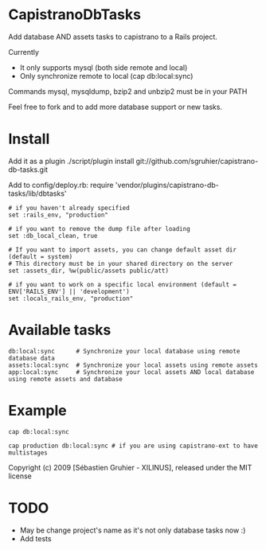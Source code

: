CapistranoDbTasks
=================

Add database AND assets tasks to capistrano to a Rails project.

Currently

* It only supports mysql (both side remote and local)
* Only synchronize remote to local (cap db:local:sync)

Commands mysql, mysqldump, bzip2 and unbzip2 must be in your PATH

Feel free to fork and to add more database support or new tasks.

Install
=======

Add it as a plugin
    ./script/plugin install git://github.com/sgruhier/capistrano-db-tasks.git

Add to config/deploy.rb:
    require 'vendor/plugins/capistrano-db-tasks/lib/dbtasks'
  
    # if you haven't already specified
    set :rails_env, "production"
  
    # if you want to remove the dump file after loading
    set :db_local_clean, true  
    
    # If you want to import assets, you can change default asset dir (default = system)
    # This directory must be in your shared directory on the server
    set :assets_dir, %w(public/assets public/att)
    
    # if you want to work on a specific local environment (default = ENV['RAILS_ENV'] || 'development')
    set :locals_rails_env, "production"
    
Available tasks
===============

    db:local:sync      # Synchronize your local database using remote database data
    assets:local:sync  # Synchronize your local assets using remote assets
    app:local:sync     # Synchronize your local assets AND local database using remote assets and database

Example
=======

    cap db:local:sync

    cap production db:local:sync # if you are using capistrano-ext to have multistages

Copyright (c) 2009 [Sébastien Gruhier - XILINUS], released under the MIT license

TODO
====

* May be change project's name as it's not only database tasks now :)
* Add tests

